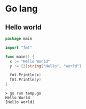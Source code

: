 # Go lang

## Hello world

```go
package main

import "fmt"

func main() {
  x := "Hello World"
  y := [2]string{"Hello", "world"}

  fmt.Println(x)
  fmt.Println(y)
}
```

```
> go run temp.go
Hello World
[Hello world]
```
